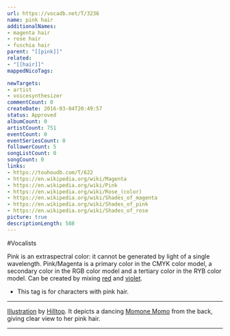 ```yaml
---
url: https://vocadb.net/T/3236
name: pink hair
additionalNames: 
- magenta hair
- rose hair
- fuschia hair
parent: "[[pink]]"
related:
- "[[hair]]"
mappedNicoTags:

newTargets:
- artist
- voicesynthesizer
commentCount: 0
createDate: 2016-03-04T20:49:57
status: Approved
albumCount: 0
artistCount: 751
eventCount: 0
eventSeriesCount: 0
followerCount: 5
songListCount: 0
songCount: 0
links: 
- https://touhoudb.com/T/622
- https://en.wikipedia.org/wiki/Magenta
- https://en.wikipedia.org/wiki/Pink
- https://en.wikipedia.org/wiki/Rose_(color)
- https://en.wikipedia.org/wiki/Shades_of_magenta
- https://en.wikipedia.org/wiki/Shades_of_pink
- https://en.wikipedia.org/wiki/Shades_of_rose
picture: true
descriptionLength: 588
---
```


#Vocalists

Pink is an extraspectral color: it cannot be generated by light of a single wavelength.
Pink/Magenta is a primary color in the CMYK color model, a secondary color in the RGB color model and a tertiary color in the RYB color model.
Can be created by mixing [red](https://vocadb.net/T/8912/red) and [violet](https://vocadb.net/T/8916/purple).

- This tag is for characters with pink hair.

---
[Illustration](https://piapro.jp/t/d7Rv) by [Hilltop](https://vocadb.net/Ar/21768). It depicts a dancing [Momone Momo](https://vocadb.net/Ar/598) from the back, giving clear view to her pink hair.

---

